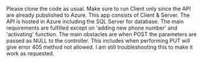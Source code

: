 Please clone the code as usual. Make sure to run Client only since the API are already pubslished to Azure.
This app consists of Client & Server. The API is hosted in Azure including the SQL Server for database.
The main requirements are fulfilled except on 'adding new phone number' and 'activating' function.
The main obstacles are when POST the parameters are passed as NULL to the controller. This includes when performing PUT will give error 405 method not allowed.
I am still troubleshooting this to make it work as requested.
